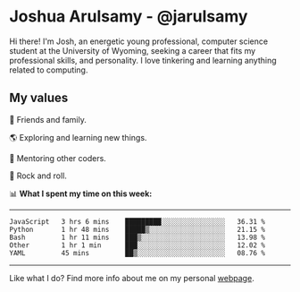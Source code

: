 # Joshua Arulsamy - @jarulsamy

Hi there! I'm Josh, an energetic young professional, computer science student at the University of Wyoming, seeking a career that fits my professional skills, and personality. I love tinkering and learning anything related to computing.

## My values

:yellow_heart: Friends and family.

:earth_americas: Exploring and learning new things.

:book: Mentoring other coders.

:guitar: Rock and roll.

:bar_chart: **What I spent my time on this week:**

------
<!--START_SECTION:waka-->
```text
JavaScript   3 hrs 6 mins    █████████░░░░░░░░░░░░░░░░   36.31 % 
Python       1 hr 48 mins    █████▒░░░░░░░░░░░░░░░░░░░   21.15 % 
Bash         1 hr 11 mins    ███▒░░░░░░░░░░░░░░░░░░░░░   13.98 % 
Other        1 hr 1 min      ███░░░░░░░░░░░░░░░░░░░░░░   12.02 % 
YAML         45 mins         ██▒░░░░░░░░░░░░░░░░░░░░░░   08.76 % 
```
<!--END_SECTION:waka-->
------

Like what I do? Find more info about me on my personal [webpage](https://arulsamy.me).
